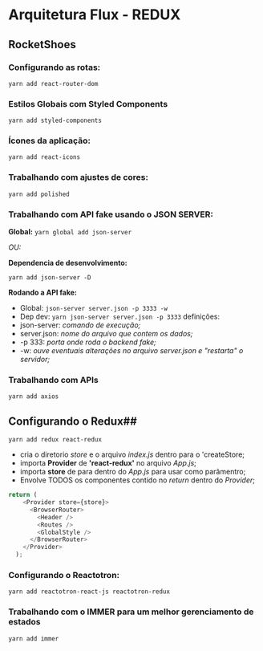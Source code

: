 # Arquitetura Flux - REDUX

## RocketShoes

### Configurando as rotas:

`yarn add react-router-dom`

### Estilos Globais com Styled Components

`yarn add styled-components`

### Ícones da aplicação:

`yarn add react-icons`

### Trabalhando com ajustes de cores:

`yarn add polished`

### Trabalhando com API fake usando o JSON SERVER:

**Global:**
`yarn global add json-server`

_OU:_

**Dependencia de desenvolvimento:**

`yarn add json-server -D`

**Rodando a API fake:**

- Global: `json-server server.json -p 3333 -w`
- Dep dev: `yarn json-server server.json -p 3333`
definições:
- json-server: _comando de execução;_
- server.json: _nome do arquivo que contem os dados;_
- -p 333: _porta onde roda o backend fake;_
- -w: _ouve eventuais alterações no arquivo server.json e "restarta" o servidor;_

### Trabalhando com APIs

`yarn add axios`

## Configurando o Redux##

`yarn add redux react-redux`

- cria o diretorio _store_ e o arquivo _index.js_ dentro para o 'createStore;
- importa **Provider** de **'react-redux'** no arquivo _App.js_;
- importa **store** de para dentro do _App.js_ para usar como parâmentro;
- Envolve TODOS os componentes contido no _return_ dentro do _Provider_;

```js
return (
    <Provider store={store}>
      <BrowserRouter>
        <Header />
        <Routes />
        <GlobalStyle />
      </BrowserRouter>
    </Provider>
  );
```
### Configurando o Reactotron:

`yarn add reactotron-react-js reactotron-redux`

### Trabalhando com o IMMER para um melhor gerenciamento de estados

`yarn add immer`

